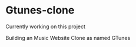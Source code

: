 # Gtunes-clone

Currently working on this project

Building an Music Website Clone as named GTunes 
